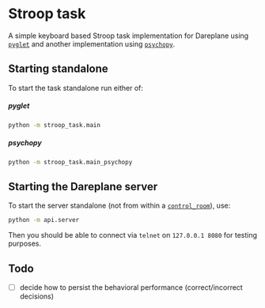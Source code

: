 # Stroop task

A simple keyboard based Stroop task implementation for Dareplane using [`pyglet`](https://pyglet.readthedocs.io/en/latest/index.html) and another implementation using [`psychopy`](https://www.psychopy.org/).

## Starting standalone

To start the task standalone run either of:

##### pyglet

```bash
python -m stroop_task.main
```

##### psychopy

```bash
python -m stroop_task.main_psychopy

```

## Starting the Dareplane server

To start the server standalone (not from within a [`control_room`](https://github.com/bsdlab/dp-control-room)), use:

```bash
python -m api.server
```

Then you should be able to connect via `telnet` on `127.0.0.1 8080` for testing purposes.

## Todo

- [ ] decide how to persist the behavioral performance (correct/incorrect decisions)
